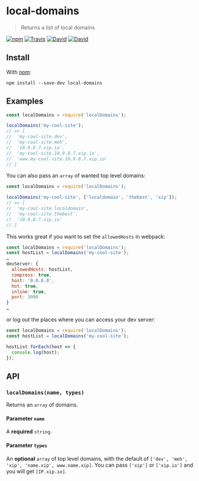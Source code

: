 local-domains
=============
> Returns a list of local domains

[![npm](https://img.shields.io/npm/v/local-domains.svg)](https://www.npmjs.com/package/local-domains) [![Travis](https://img.shields.io/travis/philipbordallo/local-domains.svg)](https://travis-ci.org/philipbordallo/local-domains/) [![David](https://img.shields.io/david/philipbordallo/local-domains.svg)](https://david-dm.org/philipbordallo/local-domains) [![David](https://img.shields.io/david/dev/philipbordallo/local-domains.svg)](https://david-dm.org/philipbordallo/local-domains?type=dev)

## Install
With [npm](https://www.npmjs.com/package/local-domains):
```
npm install --save-dev local-domains
```

## Examples

```js
const localDomains = require('localDomains');

localDomains('my-cool-site');
// => [
//  'my-cool-site.dev', 
//  'my-cool-site.meh', 
//  '10.9.8.7.xip.io', 
//  'my-cool-site.10.9.8.7.xip.io', 
//  'www.my-cool-site.10.9.8.7.xip.io'
// ]
```

You can also pass an `array` of wanted top level domains:

```js
const localDomains = require('localDomains');

localDomains('my-cool-site', ['localdomain', 'thebest', 'xip']);
// => [
//  'my-cool-site.localdomain', 
//  'my-cool-site.thebest', 
//  '10.9.8.7.xip.io'
// ]
```

This works great if you want to set the `allowedHosts` in webpack:
```js
const localDomains = require('localDomains');
const hostList = localDomains('my-cool-site');
…
devServer: {
  allowedHosts: hostList,
  compress: true,
  host: '0.0.0.0',
  hot: true,
  inline: true,
  port: 3000
}
…
```

or log out the places where you can access your dev server:
```js
const localDomains = require('localDomains');
const hostList = localDomains('my-cool-site');

hostList.forEach(host => {
  console.log(host);
});
```

## API

### `localDomains(name, types)`
Returns an `array` of domains.

#### Parameter `name`
A **required** `string`.

#### Parameter `types`
An **optional** `array` of top level domains, with the default of `['dev', 'meh', 'xip', 'name.xip', www.name.xip]`. You can pass `['xip']` or `['xip.io']` and you will get `[IP.xip.io]`.
